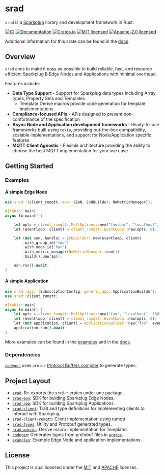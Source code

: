 # srad

`srad` is a [Sparkplug](https://sparkplug.eclipse.org/) library and development framework in Rust.

[![CI](https://github.com/dpazj/srad/actions/workflows/ci.yml/badge.svg?branch=master)](https://github.com/dpazj/srad/actions/workflows/ci.yml?query=branch%3Amaster)
[![Documentation](https://docs.rs/srad/badge.svg)][docs]
[![Crates.io][crates-badge]][crates-url]
[![MIT licensed][mit-badge]][mit-url]
[![Apache-2.0 licensed][apache-badge]][apache-url]

[crates-badge]: https://img.shields.io/crates/v/srad.svg
[crates-url]: https://crates.io/crates/srad
[mit-badge]: https://img.shields.io/badge/license-MIT-blue.svg
[mit-url]: https://github.com/dpazj/srad/blob/master/LICENSE-MIT
[apache-badge]: https://img.shields.io/badge/License-Apache_2.0-blue.svg
[apache-url]: https://github.com/dpazj/srad/blob/master/LICENSE-APACHE

Additional information for this crate can be found in the [docs][docs].

## Overview

`srad` aims to make it easy as possible to build reliable, fast, and resource efficient Sparkplug B Edge Nodes and Applications with minimal overhead.

Features include:

- **Data Type Support** - Support for Sparkplug data types including Array types, Property Sets and Templates
  - Template Derive macros provide code generation for template implementations
- **Compliance-focused APIs** - APIs designed to prevent non-conformance of the specification
- **Async Node and Application development frameworks** - Ready-to-use frameworks built using `tokio`, providing out-the-box compatibility, scalable implementations, and support for Node/Application specific features
- **MQTT Client Agnostic** - Flexible architecture providing the ability to choose the best MQTT implementation for your use case

## Getting Started

### Examples

#### A simple Edge Node

```rust no_run
use srad::{client_rumqtt, eon::{EoN, EoNBuilder, NoMetricManager}};

#[tokio::main]
async fn main() {

    let opts = client_rumqtt::MqttOptions::new("foo:bar", "localhost", 1883);
    let (eventloop, client) = client_rumqtt::EventLoop::new(opts, 0);

    let (mut eon, handle) = EoNBuilder::new(eventloop, client)
        .with_group_id("foo")
        .with_node_id("bar")
        .with_metric_manager(NoMetricManager::new())
        .build().unwrap();

    eon.run().await;
}
```

#### A simple Application

```rust no_run
use srad::app::{SubscriptionConfig, generic_app::ApplicationBuilder};
use srad::client_rumqtt;

#[tokio::main]
async fn main() {
    let opts = client_rumqtt::MqttOptions::new("foo", "localhost", 1883);
    let (eventloop, client) = client_rumqtt::EventLoop::new(opts, 0);
    let (mut application, client) = ApplicationBuilder::new("foo", eventloop, client, SubscriptionConfig::AllGroups).build();
    application.run().await
}
```

More examples can be found in the [examples](./examples) and in the [docs][docs].

### Dependencies

[`codegen`](./codegen) uses `protoc` [Protocol Buffers compiler](https://protobuf.dev/downloads/) to generate types.

## Project Layout

- [`srad`](./README.md): Re-exports the `srad-*` crates under one package.
- [`srad-eon`](./srad-eon/README.md): SDK for building Sparkplug Edge Nodes.
- [`srad-app`](./srad-app/README.md): SDK for building Sparkplug Applications.
- [`srad-client`](./srad-client/README.md): Trait and type definitions for implementing clients to interact with Sparkplug.  
- [`srad-client-rumqtt`](./srad-client-rumqtt/README.md): Client implementation using [rumqtt](https://github.com/bytebeamio/rumqtt).
- [`srad-types`](./srad-types/README.md): Utility and Protobuf generated types.
- [`srad-macros`](./srad-macros/README.md): Derive macro implementation for Templates
- [`codegen`](./codegen): Generates types from protobuf files in [`protos`](./protos).
- [`examples`](./examples): Example Edge Node and application implementations.

## License

This project is dual licensed under the [MIT] and [APACHE] licenses.

[MIT]: https://github.com/dpazj/srad/blob/master/LICENSE-MIT
[APACHE]: https://github.com/dpazj/srad/blob/master/LICENSE-APACHE

[docs]: https://docs.rs/srad

